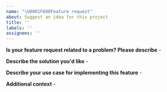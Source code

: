 ```yaml
---
name: "\U0001F680Feature request"
about: Suggest an idea for this project
title: ''
labels: ''
assignees: ''
---
```


<!---

FAQ (please read!):

Please note that issues that ignore this template will be closed without notice!

-->

**Is your feature request related to a problem? Please describe** -

<!-- A clear and concise description of what the problem is. Ex. I'm always frustrated when [...] -->

**Describe the solution you'd like** -

<!-- A clear and concise description of what you want to happen. -->

**Describe your use case for implementing this feature** -

<!-- A clear explanation of how you plan to use this feature in your application -->

**Additional context** -

<!-- Add any other context or screenshots about the feature request here. -->
